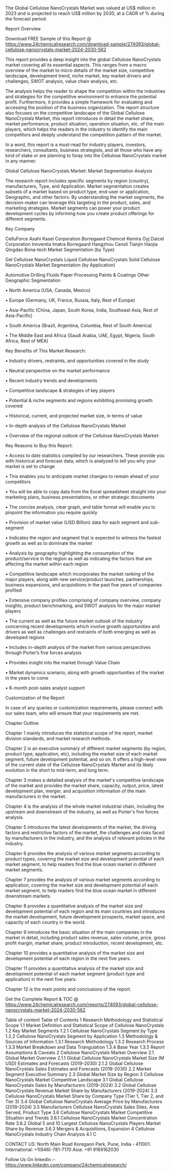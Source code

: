 The Global Cellulose NanoCrystals Market was valued at US$ million in 2023 and is projected to reach US$ million by 2030, at a CAGR of % during the forecast period.

Report Overview

Download FREE Sample of this Report @ https://www.24chemicalresearch.com/download-sample/274093/global-cellulose-nanocrystals-market-2024-2030-562

This report provides a deep insight into the global Cellulose NanoCrystals market covering all its essential aspects. This ranges from a macro overview of the market to micro details of the market size, competitive landscape, development trend, niche market, key market drivers and challenges, SWOT analysis, value chain analysis, etc.

The analysis helps the reader to shape the competition within the industries and strategies for the competitive environment to enhance the potential profit. Furthermore, it provides a simple framework for evaluating and accessing the position of the business organization. The report structure also focuses on the competitive landscape of the Global Cellulose NanoCrystals Market, this report introduces in detail the market share, market performance, product situation, operation situation, etc. of the main players, which helps the readers in the industry to identify the main competitors and deeply understand the competition pattern of the market.

In a word, this report is a must-read for industry players, investors, researchers, consultants, business strategists, and all those who have any kind of stake or are planning to foray into the Cellulose NanoCrystals market in any manner.

Global Cellulose NanoCrystals Market: Market Segmentation Analysis

The research report includes specific segments by region (country), manufacturers, Type, and Application. Market segmentation creates subsets of a market based on product type, end-user or application, Geographic, and other factors. By understanding the market segments, the decision-maker can leverage this targeting in the product, sales, and marketing strategies. Market segments can power your product development cycles by informing how you create product offerings for different segments.

Key Company

CelluForce
Asahi Kasei Corporation
Borregaard Chemcel
Kemira Oyj
Daicel Corporation
Innventia
Imatra
Borregaard
Hangzhou Censli
Tianjin Haojia
Qingdao Bona-tech
Market Segmentation (by Type)

Gel Cellulose NanoCrystals
Liquid Cellulose NanoCrystals
Solid Cellulose NanoCrystals
Market Segmentation (by Application)

Automotive
Drilling Fluids
Paper Processing
Paints & Coatings
Other
Geographic Segmentation

• North America (USA, Canada, Mexico)

• Europe (Germany, UK, France, Russia, Italy, Rest of Europe)

• Asia-Pacific (China, Japan, South Korea, India, Southeast Asia, Rest of Asia-Pacific)

• South America (Brazil, Argentina, Columbia, Rest of South America)

• The Middle East and Africa (Saudi Arabia, UAE, Egypt, Nigeria, South Africa, Rest of MEA)

Key Benefits of This Market Research:

• Industry drivers, restraints, and opportunities covered in the study

• Neutral perspective on the market performance

• Recent industry trends and developments

• Competitive landscape & strategies of key players

• Potential & niche segments and regions exhibiting promising growth covered

• Historical, current, and projected market size, in terms of value

• In-depth analysis of the Cellulose NanoCrystals Market

• Overview of the regional outlook of the Cellulose NanoCrystals Market:

Key Reasons to Buy this Report:

• Access to date statistics compiled by our researchers. These provide you with historical and forecast data, which is analyzed to tell you why your market is set to change

• This enables you to anticipate market changes to remain ahead of your competitors

• You will be able to copy data from the Excel spreadsheet straight into your marketing plans, business presentations, or other strategic documents

• The concise analysis, clear graph, and table format will enable you to pinpoint the information you require quickly

• Provision of market value (USD Billion) data for each segment and sub-segment

• Indicates the region and segment that is expected to witness the fastest growth as well as to dominate the market

• Analysis by geography highlighting the consumption of the product/service in the region as well as indicating the factors that are affecting the market within each region

• Competitive landscape which incorporates the market ranking of the major players, along with new service/product launches, partnerships, business expansions, and acquisitions in the past five years of companies profiled

• Extensive company profiles comprising of company overview, company insights, product benchmarking, and SWOT analysis for the major market players

• The current as well as the future market outlook of the industry concerning recent developments which involve growth opportunities and drivers as well as challenges and restraints of both emerging as well as developed regions

• Includes in-depth analysis of the market from various perspectives through Porter’s five forces analysis

• Provides insight into the market through Value Chain

• Market dynamics scenario, along with growth opportunities of the market in the years to come

• 6-month post-sales analyst support

Customization of the Report

In case of any queries or customization requirements, please connect with our sales team, who will ensure that your requirements are met.

Chapter Outline

Chapter 1 mainly introduces the statistical scope of the report, market division standards, and market research methods.

Chapter 2 is an executive summary of different market segments (by region, product type, application, etc), including the market size of each market segment, future development potential, and so on. It offers a high-level view of the current state of the Cellulose NanoCrystals Market and its likely evolution in the short to mid-term, and long term.

Chapter 3 makes a detailed analysis of the market's competitive landscape of the market and provides the market share, capacity, output, price, latest development plan, merger, and acquisition information of the main manufacturers in the market.

Chapter 4 is the analysis of the whole market industrial chain, including the upstream and downstream of the industry, as well as Porter's five forces analysis.

Chapter 5 introduces the latest developments of the market, the driving factors and restrictive factors of the market, the challenges and risks faced by manufacturers in the industry, and the analysis of relevant policies in the industry.

Chapter 6 provides the analysis of various market segments according to product types, covering the market size and development potential of each market segment, to help readers find the blue ocean market in different market segments.

Chapter 7 provides the analysis of various market segments according to application, covering the market size and development potential of each market segment, to help readers find the blue ocean market in different downstream markets.

Chapter 8 provides a quantitative analysis of the market size and development potential of each region and its main countries and introduces the market development, future development prospects, market space, and capacity of each country in the world.

Chapter 9 introduces the basic situation of the main companies in the market in detail, including product sales revenue, sales volume, price, gross profit margin, market share, product introduction, recent development, etc.

Chapter 10 provides a quantitative analysis of the market size and development potential of each region in the next five years.

Chapter 11 provides a quantitative analysis of the market size and development potential of each market segment (product type and application) in the next five years.

Chapter 12 is the main points and conclusions of the report.

Get the Complete Report & TOC @ https://www.24chemicalresearch.com/reports/274093/global-cellulose-nanocrystals-market-2024-2030-562

Table of content
Table of Contents
1 Research Methodology and Statistical Scope
1.1 Market Definition and Statistical Scope of Cellulose NanoCrystals
1.2 Key Market Segments
1.2.1 Cellulose NanoCrystals Segment by Type
1.2.2 Cellulose NanoCrystals Segment by Application
1.3 Methodology & Sources of Information
1.3.1 Research Methodology
1.3.2 Research Process
1.3.3 Market Breakdown and Data Triangulation
1.3.4 Base Year
1.3.5 Report Assumptions & Caveats
2 Cellulose NanoCrystals Market Overview
2.1 Global Market Overview
2.1.1 Global Cellulose NanoCrystals Market Size (M USD) Estimates and Forecasts (2019-2030)
2.1.2 Global Cellulose NanoCrystals Sales Estimates and Forecasts (2019-2030)
2.2 Market Segment Executive Summary
2.3 Global Market Size by Region
3 Cellulose NanoCrystals Market Competitive Landscape
3.1 Global Cellulose NanoCrystals Sales by Manufacturers (2019-2024)
3.2 Global Cellulose NanoCrystals Revenue Market Share by Manufacturers (2019-2024)
3.3 Cellulose NanoCrystals Market Share by Company Type (Tier 1, Tier 2, and Tier 3)
3.4 Global Cellulose NanoCrystals Average Price by Manufacturers (2019-2024)
3.5 Manufacturers Cellulose NanoCrystals Sales Sites, Area Served, Product Type
3.6 Cellulose NanoCrystals Market Competitive Situation and Trends
3.6.1 Cellulose NanoCrystals Market Concentration Rate
3.6.2 Global 5 and 10 Largest Cellulose NanoCrystals Players Market Share by Revenue
3.6.3 Mergers & Acquisitions, Expansion
4 Cellulose NanoCrystals Industry Chain Analysis
4.1 C

CONTACT US:
North Main Road Koregaon Park, Pune, India - 411001.
International: +1(646)-781-7170
Asia: +91 9169162030

Follow Us On linkedin :- https://www.linkedin.com/company/24chemicalresearch/
